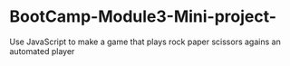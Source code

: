 # BootCamp-Module3-Mini-project-
Use JavaScript to make a game that plays rock paper scissors agains an automated player
